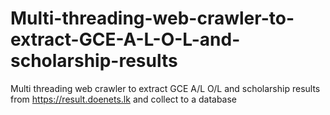 # Multi-threading-web-crawler-to-extract-GCE-A-L-O-L-and-scholarship-results
Multi threading web crawler to extract GCE A/L O/L and scholarship results from https://result.doenets.lk and collect to a database
